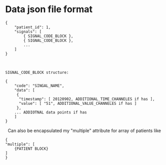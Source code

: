 # Data json file format
```
{
	"patient_id": 1,
	"signals": [
		{ SIGNAL_CODE_BLOCK },
		{ SIGNAL_CODE_BLOCK },
		...
	]
}
```
 
```
SIGNAL_CODE_BLOCK structure:
```
```
{
    "code": "SINGAL_NAME",
    "data": [
     {
      "timestamp": [ 20120902, ADDITIONAL_TIME_CHANNELES if has ],
      "value": [ "51", ADDITIONAL_VALUE_CHANNELES if has ]
     },
	... ADDIOTNAL data points if has
    ]
}
```
 
Can also be encapsulated my "multiple" attribute for array of patients like
```
{ 
"multiple": [
	{PATIENT BLOCK}
]
}
```
